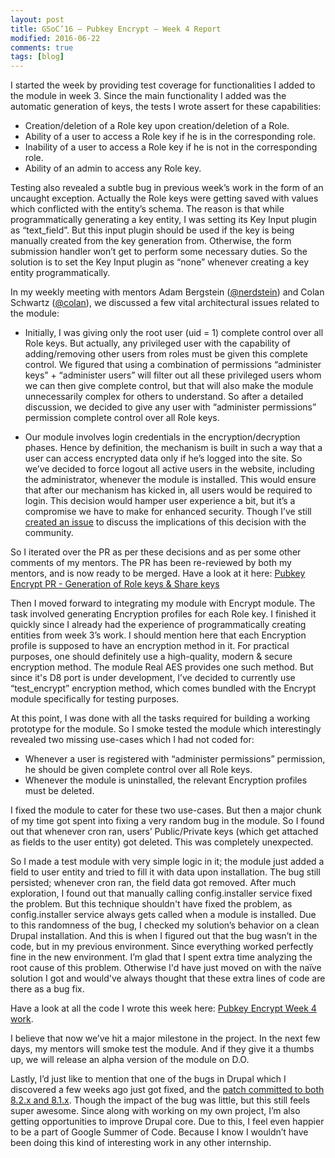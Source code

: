 ```yaml
---
layout: post
title: GSoC’16 – Pubkey Encrypt – Week 4 Report
modified: 2016-06-22
comments: true
tags: [blog]
---
```


I started the week by providing test coverage for functionalities I added to the module in week 3. Since the main functionality I added was the automatic generation of keys, the tests I wrote assert for these capabilities:

* Creation/deletion of a Role key upon creation/deletion of a Role.
* Ability of a user to access a Role key if he is in the corresponding role.
* Inability of a user to access a Role key if he is not in the corresponding role.
* Ability of an admin to access any Role key.

Testing also revealed a subtle bug in previous week’s work in the form of an uncaught exception. Actually the Role keys were getting saved with values which conflicted with the entity’s schema. The reason is that while programmatically generating a key entity, I was setting its Key Input plugin as “text_field”. But this input plugin should be used if the key is being manually created from the key generation from. Otherwise, the form submission handler won’t get to perform some necessary duties. So the solution is to set the Key Input plugin as “none” whenever creating a key entity programmatically.

In my weekly meeting with mentors Adam Bergstein (<a href ='https://www.drupal.org/u/nerdstein'>@nerdstein</a>) and Colan Schwartz (<a href='https://www.drupal.org/u/colan'>@colan</a>), we discussed a few vital architectural issues related to the module:


* Initially, I was giving only the root user (uid = 1) complete control over all Role keys. But actually, any privileged user with the capability of adding/removing other users from roles must be given this complete control. We figured that using a combination of permissions “administer keys” + “administer users” will filter out all these privileged users whom we can then give complete control, but that will also make the module unnecessarily complex for others to understand. So after a detailed discussion, we decided to give any user with “administer permissions” permission complete control over all Role keys.

* Our module involves login credentials in the encryption/decryption phases. Hence by definition, the mechanism is built in such a way that a user can access encrypted data only if he’s logged into the site. So we’ve decided to force logout all active users in the website, including the administrator, whenever the module is installed. This would ensure that after our mechanism has kicked in, all users would be required to login. This decision would hamper user experience a bit, but it’s a compromise we have to make for enhanced security. Though I’ve still <a href="https://www.drupal.org/node/2750419">created an issue</a> to discuss the implications of this decision with the community.


So I iterated over the PR as per these decisions and as per some other comments of my mentors. The PR has been re-reviewed by both my mentors, and is now ready to be merged. Have a look at it here: <a href="https://github.com/d8-contrib-modules/pubkey_encrypt/pull/4">Pubkey Encrypt PR - Generation of Role keys & Share keys</a>

Then I moved forward to integrating my module with Encrypt module. The task involved generating Encryption profiles for each Role key. I finished it quickly since I already had the experience of programmatically creating entities from week 3’s work. I should mention here that each Encryption profile is supposed to have an encryption method in it. For practical purposes, one should definitely use a high-quality, modern & secure encryption method. The module Real AES provides one such method. But since it's D8 port is under development, I’ve decided to currently use “test_encrypt” encryption method, which comes bundled with the Encrypt module specifically for testing purposes.

At this point, I was done with all the tasks required for building a working prototype for the module. So I smoke tested the module which interestingly revealed two missing use-cases which I had not coded for:

* Whenever a user is registered with “administer permissions” permission, he should be given complete control over all Role keys.
* Whenever the module is uninstalled, the relevant Encryption profiles must be deleted.

I fixed the module to cater for these two use-cases. But then a major chunk of my time got spent into fixing a very random bug in the module. So I found out that whenever cron ran, users’ Public/Private keys (which get attached as fields to the user entity) got deleted. This was completely unexpected.

So I made a test module with very simple logic in it; the module just added a field to user entity and tried to fill it with data upon installation. The bug still persisted; whenever cron ran, the field data got removed. After much exploration, I found out that manually calling config.installer service fixed the problem. But this technique shouldn't have fixed the problem, as config.installer service always gets called when a module is installed. Due to this randomness of the bug, I checked my solution’s behavior on a clean Drupal installation. And this is when I figured out that the bug wasn’t in the code, but in my previous environment. Since everything worked perfectly fine in the new environment. I’m glad that I spent extra time analyzing the root cause of this problem. Otherwise I'd have just moved on with the naïve solution I got and would've always thought that these extra lines of code are there as a bug fix.

Have a look at all the code I wrote this week here: <a href="https://github.com/talhaparacha/pubkey_encrypt/compare/66e01d63224fc9e18aa0c5744e35ccf48e2964ad...talhaparacha:37e9f38c15a7c7db4bc901d9489e3aa85ab18ec7">Pubkey Encrypt Week 4 work</a>.

I believe that now we’ve hit a major milestone in the project. In the next few days, my mentors will smoke test the module. And if they give it a thumbs up, we will release an alpha version of the module on D.O.

Lastly, I’d just like to mention that one of the bugs in Drupal which I discovered a few weeks ago just got fixed, and the <a href="https://www.drupal.org/node/2747269">patch committed to both 8.2.x and 8.1.x</a>. Though the impact of the bug was little, but this still feels super awesome. Since along with working on my own project, I’m also getting opportunities to improve Drupal core. Due to this, I feel even happier to be a part of Google Summer of Code. Because I know I wouldn’t have been doing this kind of interesting work in any other internship.
